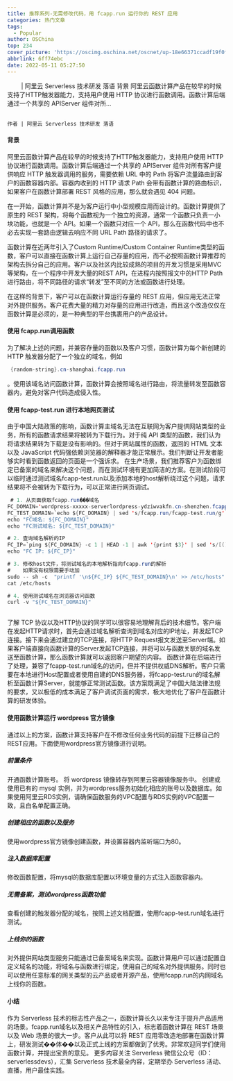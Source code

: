 ```yaml
---
title: 推荐系列-无需修改代码，用 fcapp.run 运行你的 REST 应用
categories: 热门文章
tags:
  - Popular
author: OSChina
top: 234
cover_picture: 'https://oscimg.oschina.net/oscnet/up-18e66371ccadf19f0ffcdaf86338db1c200.png'
abbrlink: 6ff74ebc
date: 2022-05-11 05:27:50
---
```


&emsp;&emsp; | 阿里云 Serverless 技术研发 落语 背景 阿里云函数计算产品在较早的时候支持了HTTP触发器能力，支持用户使用 HTTP 协议进行函数调用。函数计算后端通过一个共享的 APIServer 组件对所...
<!-- more -->

                                                                                                                                                                                        作者 | 阿里云 Serverless 技术研发 落语 
#### 背景 
阿里云函数计算产品在较早的时候支持了HTTP触发器能力，支持用户使用 HTTP 协议进行函数调用。函数计算后端通过一个共享的 APIServer 组件对所有客户提供响应 HTTP 触发器调用的服务，需要依赖 URL 中的 Path 将客户流量路由到客户的函数容器内部。容器内收到的 HTTP 请求 Path 会带有函数计算的路由标识，如果客户在函数计算部署 REST 风格的应用，那么就会遇见 404 问题。 
 
在一开始，函数计算并不是为客户运行中小型规模应用而设计的。函数计算提供了原生的 REST 架构，将每个函数视为一个独立的资源，通常一个函数只负责一小块功能，也就是一个 API。如果一个函数只对应一个 API，那么在函数代码中也不必去实现一套路由逻辑去响应不同 URL Path 路径的请求了。 
 
函数计算在近两年引入了Custom Runtime/Custom Container Runtime类型的函数，客户可以直接在函数计算上运行自己存量的应用，而不必按照函数计算推荐的架构去拆分自己的应用。客户以及社区内比较成熟的项目的开发习惯是采用MVC等架构，在一个程序中开发大量的REST API，在进程内按照报文中的HTTP Path进行路由，将不同路径的请求“转发”至不同的方法或函数进行处理。 
 
在这样的背景下，客户可以在函数计算运行存量的 REST 应用，但应用无法正常对外提供服务。客户花费大量的精力对存量的应用进行改造，而且这个改造仅仅在函数计算是必须的，是一种典型的平台携裹用户的产品设计。 
#### 使用 fcapp.run调用函数 
为了解决上述的问题，并兼容存量的函数以及客户习惯，函数计算为每个新创建的 HTTP 触发器分配了一个独立的域名，例如 
 ```java 
  {random-string}.cn-shanghai.fcapp.run
  ``` 
 。使用该域名访问函数计算，函数计算会按照域名进行路由，将流量转发至函数容器内，避免对客户代码造成侵入性。 
 
#### 使用 fcapp-test.run 进行本地网页测试 
由于中国大陆政策的影响，函数计算主域名无法在互联网为客户提供网站类型的业务，所有的函数请求结果将被转为下载行为。对于纯 API 类型的函数，我们认为将请求结果转为下载是没有影响的。但对于网站属性的函数，返回的 HTML 文本以及 JavaScript 代码强依赖浏览器的解释器才能正常展示。我们判断让开发者能够实时看到函数返回的页面是一个强诉求。 
在生产场景，我们推荐客户为函数绑定已备案的域名来解决这个问题，而在测试环境有更加简洁的方案。在测试阶段可以临时通过测试域名fcapp-test.run以及添加本地的host解析绕过这个问题，请求结果将不会被转为下载行为，可以正常进行网页调试。 
 
 ```java 
  # 1. 从页面获取fcapp.run���域名
FC_DOMAIN='wordpress-xxxxx-serverlordpress-ydziwvakfn.cn-shenzhen.fcapp.run'
FC_TEST_DOMAIN=`echo ${FC_DOMAIN} | sed 's/fcapp.run/fcapp-test.run/g'`
echo "FC域名: ${FC_DOMAIN}"
echo "FC测试域名: ${FC_TEST_DOMAIN}"

# 2. 查询域名解析的IP
FC_IP=`ping ${FC_DOMAIN} -c 1 | HEAD -1 | awk '{print $3}' | sed 's/[():]//g'`
echo "FC IP: ${FC_IP}"

# 3. 修改host文件，将测试域名的本地解析指向fcapp.run的解析
#    如果没有权限需要手动加
sudo -- sh -c  "printf '\n${FC_IP} ${FC_TEST_DOMAIN}\n' >> /etc/hosts"
cat /etc/hosts

# 4. 使用测试域名在浏览器访问函数
curl -v "${FC_TEST_DOMAIN}"



  ``` 
  
了解 TCP 协议以及HTTP协议的同学可以很容易地理解背后的技术细节。客户端在发起HTTP请求时，首先会通过域名解析查询到域名对应的IP地址，并发起TCP连接。接下来会通过建立的TCP连接，将HTTP Request报文发送至Server端。如果客户端直接向函数计算的Server发起TCP连接，并将可以与函数关联的域名发送至函数计算，那么函数计算就可以返回客户期望的内容。 
函数计算在后端进行了处理，兼容了fcapp-test.run域名的访问，但并不提供权威DNS解析。客户只需要在本地进行Host配置或者使用自建的DNS服务器，将fcapp-test.run的域名解析至函数计算Server，就能够正常测试函数。该方案既满足了中国大陆法律法规的要求，又以极低的成本满足了客户调试页面的需求，极大地优化了客户在函数计算的研发体验。 
#### 使用函数计算运行 wordpress 官方镜像 
通过以上的方案，函数计算支持客户在不修改任何业务代码的前提下迁移自己的REST应用。下面使用wordpress官方镜像进行说明。 
##### 前置条件 
 
 开通函数计算账号。 
 将 wordpress 镜像转存到阿里云容器镜像服务中。 
 创建或使用已有的 mysql 实例，并为wordpress服务初始化相应的账号以及数据库。如果使用阿里云RDS实例，请确保函数服务的VPC配置与RDS实例的VPC配置一致，且白名单配置正确。 
 
##### 创建相应的函数以及服务 
使用wordpress官方镜像创建函数，并设置容器内监听端口为80。 
 
##### 注入数据库配置 
修改函数配置，将mysql的数据库配置以环境变量的方式注入函数容器内。  
##### 无需备案，测试wordpress函数功能 
查看创建的触发器分配的域名，按照上述文档配置，使用fcapp-test.run域名进行测试。 
 
 
##### 上线你的函数 
对外提供网站类型服务只能通过已备案域名来实现。函数计算用户可以通过配置自定义域名的功能，将域名与函数进行绑定，使用自己的域名对外提供服务。同时也可以使用任意标准的网关类型的云产品或者开源产品，使用fcapp.run的内网域名上线你的函数。 
#### 小结 
作为 Serverless 技术的标志性产品之一，函数计算长久以来专注于提升产品适用的场景。fcapp.run域名以及相关产品特性的引入，标志着函数计算在 REST 场景以及 Web 场景的很大一步。客户从此可以将 REST 应用零改造地部署在函数计算上，研发测试��体��以及正式上线的方案都做到了优秀。非常欢迎同学们使用函数计算，并提出宝贵的意见。 
更多内容关注 Serverless 微信公众号（ID：serverlessdevs），汇集 Serverless 技术最全内容，定期举办 Serverless 活动、直播，用户最佳实践。
                                        
